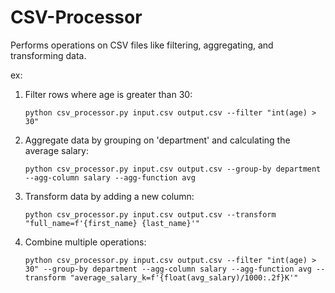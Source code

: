 # CSV-Processor
Performs operations on CSV files like filtering, aggregating, and transforming data.

ex:
1. Filter rows where age is greater than 30:
   ```
   python csv_processor.py input.csv output.csv --filter "int(age) > 30"
   ```

2. Aggregate data by grouping on 'department' and calculating the average salary:
   ```
   python csv_processor.py input.csv output.csv --group-by department --agg-column salary --agg-function avg
   ```

3. Transform data by adding a new column:
   ```
   python csv_processor.py input.csv output.csv --transform "full_name=f'{first_name} {last_name}'"
   ```

4. Combine multiple operations:
   ```
   python csv_processor.py input.csv output.csv --filter "int(age) > 30" --group-by department --agg-column salary --agg-function avg --transform "average_salary_k=f'{float(avg_salary)/1000:.2f}K'"
   ```

